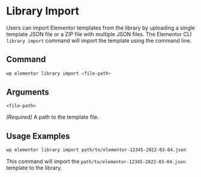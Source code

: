 # Library Import

<Badge type="tip" vertical="top" text="Elementor Core" /> <Badge type="warning" vertical="top" text="Advanced" />

Users can import Elementor templates from the library by uploading a single template JSON file or a ZIP file with multiple JSON files. The Elementor CLI `library import` command will import the template using the command line.

## Command

```bash
wp elementor library import <file-path>
```

## Arguments

`<file-path>`

_(Required)_ A path to the template file.

## Usage Examples

```bash
wp elementor library import path/to/elementor-12345-2022-03-04.json
```

This command will import the `path/to/elementor-12345-2022-03-04.json` template to the library.
